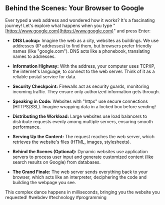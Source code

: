 ## Behind the Scenes: Your Browser to Google

Ever typed a web address and wondered how it works? It's a fascinating journey! Let's explore what happens when you type "[https://www.google.com](https://www.google.com)" and press Enter:

* **DNS Lookup:** Imagine the web as a city, websites as buildings. We use addresses (IP addresses) to find them, but browsers prefer friendly names (like "google.com"). DNS acts like a phonebook, translating names to addresses.

* **Information Highway:** With the address, your computer uses TCP/IP, the internet's language, to connect to the web server. Think of it as a reliable postal service for data.

* **Security Checkpoint:** Firewalls act as security guards, monitoring incoming traffic. They ensure only authorized information gets through.

* **Speaking in Code:** Websites with "https" use secure connections (HTTPS/SSL). Imagine wrapping data in a locked box before sending!

* **Distributing the Workload:** Large websites use load balancers to distribute requests evenly among multiple servers, ensuring smooth performance.

* **Serving Up the Content:** The request reaches the web server, which retrieves the website's files (HTML, images, stylesheets).

* **Behind the Scenes (Optional):** Dynamic websites use application servers to process user input and generate customized content (like search results on Google) from databases.

* **The Grand Finale:** The web server sends everything back to your browser, which acts like an interpreter, deciphering the code and building the webpage you see.

This complex dance happens in milliseconds, bringing you the website you requested!  #webdev #technology #programming
